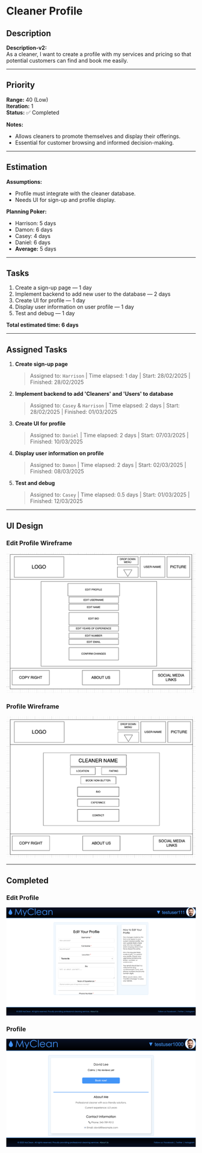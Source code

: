 # Cleaner Profile

## Description
**Description-v2:**  
As a cleaner, I want to create a profile with my services and pricing so that potential customers can find and book me easily.

---

## Priority
**Range:** 40 (Low)  
**Iteration:** 1  
**Status:** ✅ Completed

**Notes:**  
- Allows cleaners to promote themselves and display their offerings.  
- Essential for customer browsing and informed decision-making.

---

## Estimation
**Assumptions:**  
- Profile must integrate with the cleaner database.  
- Needs UI for sign-up and profile display.  

**Planning Poker:**  
- Harrison: 5 days  
- Damon: 6 days  
- Casey: 4 days  
- Daniel: 6 days  
- **Average:** 5 days

---

## Tasks
1. Create a sign-up page — 1 day  
2. Implement backend to add new user to the database — 2 days  
3. Create UI for profile — 1 day  
4. Display user information on user profile — 1 day  
5. Test and debug — 1 day  

**Total estimated time: 6 days**

---

## Assigned Tasks
1. **Create sign-up page**  
   > Assigned to: `Harrison` | Time elapsed: 1 day | Start: 28/02/2025 | Finished: 28/02/2025  
2. **Implement backend to add 'Cleaners' and 'Users' to database**  
   > Assigned to: `Casey` & `Harrison` | Time elapsed: 2 days | Start: 28/02/2025 | Finished: 01/03/2025  
3. **Create UI for profile**  
   > Assigned to: `Daniel` | Time elapsed: 2 days | Start: 07/03/2025 | Finished: 10/03/2025  
4. **Display user information on profile**  
   > Assigned to: `Damon` | Time elapsed: 2 days | Start: 02/03/2025 | Finished: 08/03/2025  
5. **Test and debug**  
   > Assigned to: `Casey` | Time elapsed: 0.5 days | Start: 01/03/2025 | Finished: 12/03/2025

---

## UI Design

### Edit Profile Wireframe  
![Edit profile wireframe](/iterations/images/cleaner-update-profile-wireframe.png)

### Profile Wireframe  
![Profile wireframe](/iterations/images/cleaner-profile-wireframe.png)

---

## Completed

### Edit Profile  
![Edit profile](/iterations/images/cleaner-update-profile.png)

### Profile  
![Profile](/iterations/images/cleaner-profile.png)
